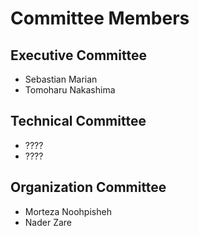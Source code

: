# Committee Members

## Executive Committee

- Sebastian Marian
- Tomoharu Nakashima

## Technical Committee

- ????
- ????

## Organization Committee

- Morteza Noohpisheh
- Nader Zare